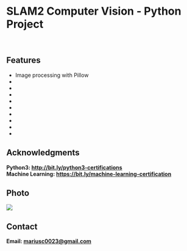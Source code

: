<h1> SLAM2 Computer Vision  - Python Project</h1>
<br>
<h2>Features</h2>
<ul>
    <li>Image processing with Pillow</li>
    <li></li>
    <li></li>
    <li></li>
    <li></li>
    <li></li>
    <li></li>
    <li></li>
    <li></li>
    <li></li>
</ul>


<h2>Acknowledgments</h2>

<b> Python3: http://bit.ly/python3-certifications </b>
<br>
<b> Machine Learning: https://bit.ly/machine-learning-certification <b>
<br>

<!-- <h2> Link </h2>
<b> Kaggle: https://www.kaggle.com/competitions/realistic-image-classification</b>
<br> -->

<h2>Photo</h2>
<img src="photo.png">
<br>
<h2>Contact</h2>

<b> Email: mariusc0023@gmail.com </b>

